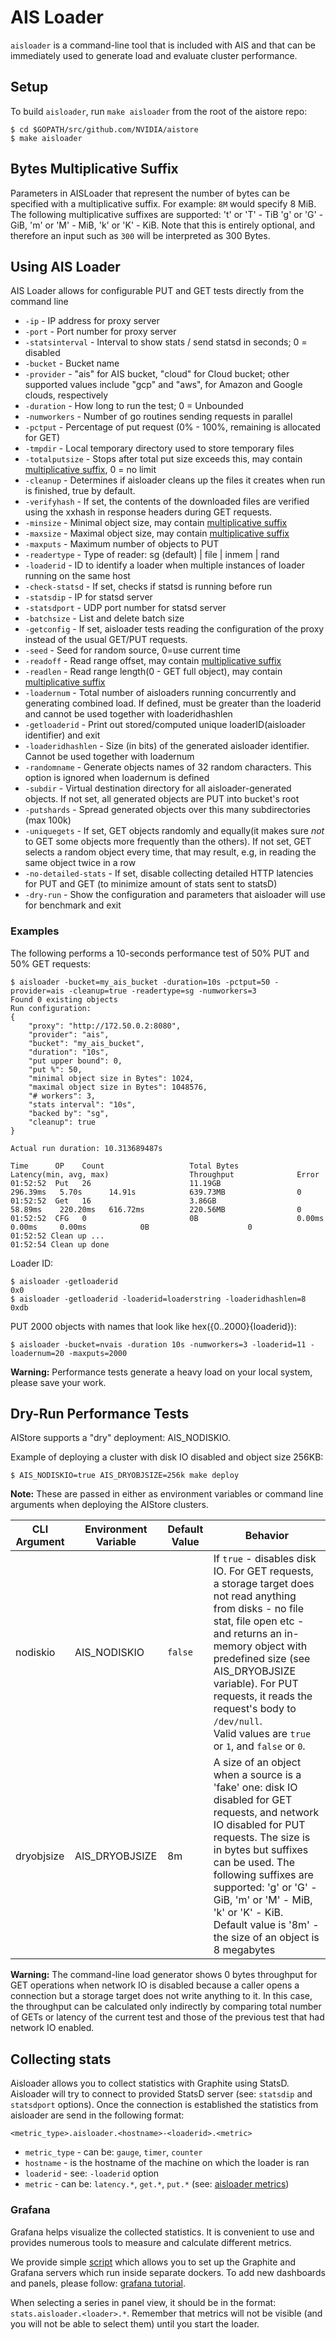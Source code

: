 # AIS Loader

`aisloader` is a command-line tool that is included with AIS and that can be immediately used to generate load and evaluate cluster performance.

## Setup

To build `aisloader`, run `make aisloader` from the root of the aistore repo:

```console
$ cd $GOPATH/src/github.com/NVIDIA/aistore
$ make aisloader
```

## Bytes Multiplicative Suffix

Parameters in AISLoader that represent the number of bytes can be specified with a multiplicative suffix. For example: `8M` would specify 8 MiB. The following multiplicative suffixes are supported: 't' or 'T' - TiB 'g' or 'G' - GiB, 'm' or 'M' - MiB, 'k' or 'K' - KiB. Note that this is entirely optional, and therefore an input such as `300` will be interpreted as 300 Bytes.

## Using AIS Loader

AIS Loader allows for configurable PUT and GET tests directly from the command line
 - `-ip` -  IP address for proxy server
 - `-port` - Port number for proxy server
 - `-statsinterval` - Interval to show stats / send statsd in seconds; 0 = disabled
 - `-bucket` - Bucket name
 - `-provider` - "ais" for AIS bucket, "cloud" for Cloud bucket; other supported values include "gcp" and "aws", for Amazon and Google clouds, respectively
 - `-duration` - How long to run the test; 0 = Unbounded
 - `-numworkers` - Number of go routines sending requests in parallel
 - `-pctput` - Percentage of put request (0% - 100%, remaining is allocated for GET)
 - `-tmpdir` - Local temporary directory used to store temporary files
 - `-totalputsize` - Stops after total put size exceeds this, may contain [multiplicative suffix](#bytes-multiplicative-suffix), 0 = no limit
 - `-cleanup` - Determines if aisloader cleans up the files it creates when run is finished, true by default.
 - `-verifyhash` - If set, the contents of the downloaded files are verified using the xxhash in response headers during GET requests.
 - `-minsize` - Minimal object size, may contain [multiplicative suffix](#bytes-multiplicative-suffix)
 - `-maxsize` - Maximal object size, may contain [multiplicative suffix](#bytes-multiplicative-suffix)
 - `-maxputs` - Maximum number of objects to PUT
 - `-readertype` - Type of reader: sg (default) | file | inmem | rand
 - `-loaderid` - ID to identify a loader when multiple instances of loader running on the same host
 - `-check-statsd` - If set, checks if statsd is running before run
 - `-statsdip` - IP for statsd server
 - `-statsdport` - UDP port number for statsd server
 - `-batchsize` - List and delete batch size
 - `-getconfig` - If set, aisloader tests reading the configuration of the proxy instead of the usual GET/PUT requests.
 - `-seed` - Seed for random source, 0=use current time
 - `-readoff` - Read range offset, may contain [multiplicative suffix](#bytes-multiplicative-suffix)
 - `-readlen` - Read range length(0 - GET full object), may contain [multiplicative suffix](#bytes-multiplicative-suffix)
 - `-loadernum` - Total number of aisloaders running concurrently and generating combined load. If defined, must be greater than the loaderid and cannot be used together with loaderidhashlen
 - `-getloaderid` - Print out stored/computed unique loaderID(aisloader identifier) and exit
 - `-loaderidhashlen` - Size (in bits) of the generated aisloader identifier. Cannot be used together with loadernum
 - `-randomname` - Generate objects names of 32 random characters. This option is ignored when loadernum is defined
 - `-subdir` - Virtual destination directory for all aisloader-generated objects. If not set, all generated objects are PUT into bucket's root
 - `-putshards` - Spread generated objects over this many subdirectories (max 100k)
 - `-uniquegets` - If set, GET objects randomly and equally(it makes sure *not* to GET some objects more frequently than the others). If not set, GET selects a random object every time, that may result, e.g, in reading the same object twice in a row
 - `-no-detailed-stats` - If set, disable collecting detailed HTTP latencies for PUT and GET (to minimize amount of stats sent to statsD)
 - `-dry-run` - Show the configuration and parameters that aisloader will use for benchmark and exit

### Examples

The following performs a 10-seconds performance test of 50% PUT and 50% GET requests:

```console
$ aisloader -bucket=my_ais_bucket -duration=10s -pctput=50 -provider=ais -cleanup=true -readertype=sg -numworkers=3
Found 0 existing objects
Run configuration:
{
    "proxy": "http://172.50.0.2:8080",
    "provider": "ais",
    "bucket": "my_ais_bucket",
    "duration": "10s",
    "put upper bound": 0,
    "put %": 50,
    "minimal object size in Bytes": 1024,
    "maximal object size in Bytes": 1048576,
    "# workers": 3,
    "stats interval": "10s",
    "backed by": "sg",
    "cleanup": true
}

Actual run duration: 10.313689487s

Time      OP    Count                 	Total Bytes           	Latency(min, avg, max)              	Throughput            	Error
01:52:52  Put   26                    	11.19GB               	296.39ms   5.70s      14.91s        	639.73MB              	0
01:52:52  Get   16                    	3.86GB                	58.89ms    220.20ms   616.72ms      	220.56MB              	0
01:52:52  CFG   0                     	0B                    	0.00ms     0.00ms     0.00ms        	0B                    	0
01:52:52 Clean up ...
01:52:54 Clean up done
```

Loader ID:

```console
$ aisloader -getloaderid
0x0
$ aisloader -getloaderid -loaderid=loaderstring -loaderidhashlen=8
0xdb
```

PUT 2000 objects with names that look like hex({0..2000}{loaderid}):

```console
$ aisloader -bucket=nvais -duration 10s -numworkers=3 -loaderid=11 -loadernum=20 -maxputs=2000
```

**Warning:** Performance tests generate a heavy load on your local system, please save your work.

## Dry-Run Performance Tests

AIStore supports a "dry" deployment: AIS_NODISKIO.

Example of deploying a cluster with disk IO disabled and object size 256KB:

```console
$ AIS_NODISKIO=true AIS_DRYOBJSIZE=256k make deploy
```

**Note:** These are passed in either as environment variables or command line arguments when deploying the AIStore clusters.

| CLI Argument | Environment Variable | Default Value | Behavior |
| ------------ | ------ | ------ | ------------- |
| nodiskio | AIS_NODISKIO | `false` | If `true` - disables disk IO. For GET requests, a storage target does not read anything from disks - no file stat, file open etc - and returns an in-memory object with predefined size (see AIS_DRYOBJSIZE variable). For PUT requests, it reads the request's body to `/dev/null`. <br> Valid values are `true` or `1`, and `false` or `0`. |
| dryobjsize | AIS_DRYOBJSIZE | 8m | A size of an object when a source is a 'fake' one: disk IO disabled for GET requests, and network IO disabled for PUT requests. The size is in bytes but suffixes can be used. The following suffixes are supported: 'g' or 'G' - GiB, 'm' or 'M' - MiB, 'k' or 'K' - KiB. <br> Default value is '8m' - the size of an object is 8 megabytes |

**Warning:** The command-line load generator shows 0 bytes throughput for GET operations when network IO is disabled because a caller opens a connection but a storage target does not write anything to it. In this case, the throughput can be calculated only indirectly by comparing total number of GETs or latency of the current test and those of the previous test that had network IO enabled.

## Collecting stats

Aisloader allows you to collect statistics with Graphite using StatsD. Aisloader will try to connect
to provided StatsD server (see: `statsdip` and `statsdport` options). Once the
connection is established the statistics from aisloader are send in the following
format:

```
<metric_type>.aisloader.<hostname>-<loaderid>.<metric>
```

* `metric_type` - can be: `gauge`, `timer`, `counter`
* `hostname` - is the hostname of the machine on which the loader is ran
* `loaderid` - see: `-loaderid` option
* `metric` - can be: `latency.*`, `get.*`, `put.*` (see: [aisloader metrics](/docs/metrics.md#ais-loader-metrics))

### Grafana

Grafana helps visualize the collected statistics. It is convenient to use and
provides numerous tools to measure and calculate different metrics.

We provide simple [script](/ais/setup/deploy_grafana.sh) which allows you to set
up the Graphite and Grafana servers which run inside separate dockers. To add
new dashboards and panels, please follow: [grafana tutorial](http://docs.grafana.org/guides/getting_started/).

When selecting a series in panel view, it should be in the format: `stats.aisloader.<loader>.*`.
Remember that metrics will not be visible (and you will not be able to select
them) until you start the loader.
